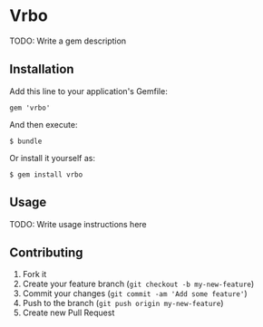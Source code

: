 # Vrbo

TODO: Write a gem description

## Installation

Add this line to your application's Gemfile:

    gem 'vrbo'

And then execute:

    $ bundle

Or install it yourself as:

    $ gem install vrbo

## Usage

TODO: Write usage instructions here

## Contributing

1. Fork it
2. Create your feature branch (`git checkout -b my-new-feature`)
3. Commit your changes (`git commit -am 'Add some feature'`)
4. Push to the branch (`git push origin my-new-feature`)
5. Create new Pull Request
